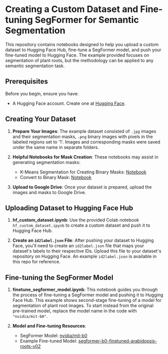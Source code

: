 # Creating a Custom Dataset and Fine-tuning SegFormer for Semantic Segmentation

This repository contains notebooks designed to help you upload a custom dataset to Hugging Face Hub, fine-tune a SegFormer model, and push your fine-tuned model to Hugging Face. The example provided focuses on segmentation of plant roots, but the methodology can be applied to any semantic segmentation task.

## Prerequisites

Before you begin, ensure you have:
- A Hugging Face account. Create one at [Hugging Face](https://huggingface.co/join).

## Creating Your Dataset

1. **Prepare Your Images**: The example dataset consisted of `.jpg` images and their segmentation masks, `.png` binary images with pixels in the labeled regions set to '1'. Images and corresponding masks were saved under the same name in separate folders.

3. **Helpful Notebooks for Mask Creation**: These notebooks may assist in generating segmentation masks:
   - K-Means Segmentation for Creating Binary Masks: [Notebook](https://github.com/jacquelinegrimm/kmeans-segmentation/blob/main/arabidopsis_root_segmentation_kmeans.ipynb)
   - Convert to Binary Mask: [Notebook](https://github.com/jacquelinegrimm/useful-scripts/blob/main/convert_to_binary.ipynb)

4. **Upload to Google Drive**: Once your dataset is prepared, upload the images and masks to Google Drive.

## Uploading Dataset to Hugging Face Hub

1. **hf_custom_dataset.ipynb**: Use the provided Colab notebook `hf_custom_dataset.ipynb` to create a custom dataset and push it to Hugging Face Hub.

2. **Create an `id2label.json` File**: After pushing your dataset to Hugging Face, you'll need to create an `id2label.json` file that maps your dataset's labels to their respective IDs. Upload this file to your dataset's repository on Hugging Face. An example `id2label.json` is available in this repo for reference.

## Fine-tuning the SegFormer Model

1. **finetune_segformer_model.ipynb**: This notebook guides you through the process of fine-tuning a SegFormer model and pushing it to Hugging Face Hub. This example shows second-stage fine-tuning of a model for segmentation of plant root images. To start instead from the original pre-trained model, replace the model name in the code with `"nvidia/mit-b0"`.

2. **Model and Fine-tuning Resources**:
   - SegFormer Model: [nvidia/mit-b0](https://huggingface.co/nvidia/mit-b0)
   - Example Fine-tuned Model: [segformer-b0-finetuned-arabidopsis-roots-v02](https://huggingface.co/jacquelinegrimm/segformer-b0-finetuned-arabidopsis-roots-v02)
